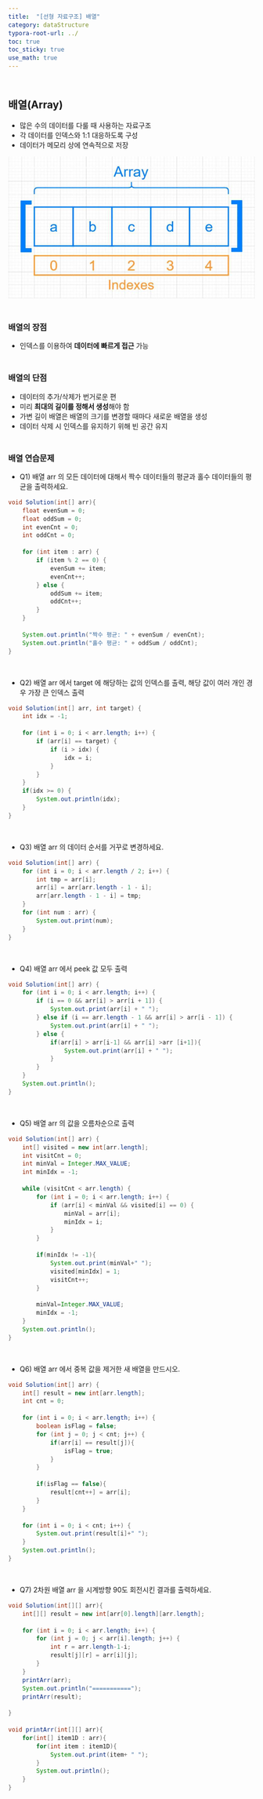 ```yaml
---
title:  "[선형 자료구조] 배열"
category: dataStructure
typora-root-url: ../
toc: true
toc_sticky: true
use_math: true
---
```


## <br>배열(Array)

- 많은 수의 데이터를 다룰 때 사용하는 자료구조
- 각 데이터를 인덱스와 1:1 대응하도록 구성
- 데이터가 메모리 상에 연속적으로 저장

<img src="/images/2023-11-14-algorithm-Array/array.jpg" alt="array" style="zoom: 67%;" />



### <br>배열의 장점

- 인덱스를 이용하여 **데이터에 빠르게 접근** 가능



### <br>배열의 단점

- 데이터의 추가/삭제가 번거로운 편
- 미리 **최대의 길이를 정해서 생성**해야 함
- 가변 길이 배열은 배열의 크기를 변경할 때마다 새로운 배열을 생성
- 데이터 삭제 시 인덱스를 유지하기 위해 빈 공간 유지



### <br>배열 연습문제

- Q1) 배열 arr 의 모든 데이터에 대해서 짝수 데이터들의 평균과 홀수 데이터들의 평균을 출력하세요.

```java
void Solution(int[] arr){
    float evenSum = 0;
    float oddSum = 0;
    int evenCnt = 0;
    int oddCnt = 0;

    for (int item : arr) {
        if (item % 2 == 0) {
            evenSum += item;
            evenCnt++;
        } else {
            oddSum += item;
            oddCnt++;
        }
    }
    
    System.out.println("짝수 평균: " + evenSum / evenCnt);
    System.out.println("홀수 평균: " + oddSum / oddCnt);
}
```

<br>

- Q2) 배열 arr 에서 target 에 해당하는 값의 인덱스를 출력, 해당 값이 여러 개인 경우 가장 큰 인덱스 출력

``` java
void Solution(int[] arr, int target) {
    int idx = -1;

    for (int i = 0; i < arr.length; i++) {
        if (arr[i] == target) {
            if (i > idx) {
                idx = i;
            }
        }
    }
    if(idx >= 0) {
        System.out.println(idx);
    }
}
```

<br>

- Q3) 배열 arr 의 데이터 순서를 거꾸로 변경하세요.

```java
void Solution(int[] arr) {
    for (int i = 0; i < arr.length / 2; i++) {
        int tmp = arr[i];
        arr[i] = arr[arr.length - 1 - i];
        arr[arr.length - 1 - i] = tmp;
    }
    for (int num : arr) {
        System.out.print(num);
    }
}
```

<br>

- Q4) 배열 arr 에서 peek 값 모두 출력

```java
void Solution(int[] arr) {
    for (int i = 0; i < arr.length; i++) {
        if (i == 0 && arr[i] > arr[i + 1]) {
            System.out.print(arr[i] + " ");
        } else if (i == arr.length - 1 && arr[i] > arr[i - 1]) {
            System.out.print(arr[i] + " ");
        } else {
            if(arr[i] > arr[i-1] && arr[i] >arr [i+1]){
                System.out.print(arr[i] + " ");
            }
        }
    }
    System.out.println();
}
```

<br>

- Q5) 배열 arr 의 값을 오름차순으로 출력

```java
void Solution(int[] arr) {
    int[] visited = new int[arr.length];
    int visitCnt = 0;
    int minVal = Integer.MAX_VALUE;
    int minIdx = -1;

    while (visitCnt < arr.length) {
        for (int i = 0; i < arr.length; i++) {
            if (arr[i] < minVal && visited[i] == 0) {
                minVal = arr[i];
                minIdx = i;
            }
        }

        if(minIdx != -1){
            System.out.print(minVal+" ");
            visited[minIdx] = 1;
            visitCnt++;
        }

        minVal=Integer.MAX_VALUE;
        minIdx = -1;
    }
    System.out.println();
}
```

<br>

- Q6) 배열 arr 에서 중복 값을 제거한 새 배열을 만드시오.

```java
void Solution(int[] arr) {
    int[] result = new int[arr.length];
    int cnt = 0;

    for (int i = 0; i < arr.length; i++) {
        boolean isFlag = false;
        for (int j = 0; j < cnt; j++) {
            if(arr[i] == result[j]){
                isFlag = true;
            }
        }

        if(isFlag == false){
            result[cnt++] = arr[i];
        }
    }

    for (int i = 0; i < cnt; i++) {
        System.out.print(result[i]+" ");
    }
    System.out.println();
}
```

<br>

- Q7) 2차원 배열 arr 을 시계방향 90도 회전시킨 결과를 출력하세요.

```java
void Solution(int[][] arr){
    int[][] result = new int[arr[0].length][arr.length];

    for (int i = 0; i < arr.length; i++) {
        for (int j = 0; j < arr[i].length; j++) {
            int r = arr.length-1-i;
            result[j][r] = arr[i][j];
        }
    }
    printArr(arr);
    System.out.println("===========");
    printArr(result);

}

void printArr(int[][] arr){
    for(int[] item1D : arr){
        for(int item : item1D){
            System.out.print(item+ " ");
        }
        System.out.println();
    }
}
```

